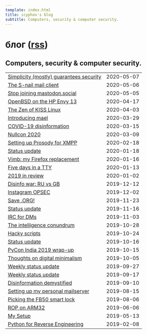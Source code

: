 ```yaml
---
template: index.html
title: icyphox's blog
subtitle: Computers, security & computer security.
---
```


# блог ([rss](/blog/feed.xml))
## Computers, security & computer security.

|     |     |
| :-- | --: |
| [Simplicity (mostly) guarantees security](/blog/simplicity-security) | 2020-05-07 |
| [The S-nail mail client](/blog/s-nail) | 2020-05-06 |
| [Stop joining mastodon.social](/blog/mastodon-social) | 2020-05-05 |
| [OpenBSD on the HP Envy 13](/blog/openbsd-hp-envy) | 2020-04-17 |
| [The Zen of KISS Linux](/blog/kiss-zen) | 2020-04-03 |
| [Introducing mael](/blog/mael) | 2020-03-29 |
| [COVID-19 disinformation](/blog/covid19-disinfo) | 2020-03-15 |
| [Nullcon 2020](/blog/nullcon-2020) | 2020-03-09 |
| [Setting up Prosody for XMPP](/blog/prosody) | 2020-02-18 |
| [Status update](/blog/2020-01-18) | 2020-01-18 |
| [Vimb: my Firefox replacement](/blog/mnml-browsing) | 2020-01-16 |
| [Five days in a TTY](/blog/five-days-tty) | 2020-01-13 |
| [2019 in review](/blog/2019-in-review) | 2020-01-02 |
| [Disinfo war: RU vs GB](/blog/ru-vs-gb) | 2019-12-12 |
| [Instagram OPSEC](/blog/ig-opsec) | 2019-12-02 |
| [Save .ORG!](/blog/save-org) | 2019-11-23 |
| [Status update](/blog/2019-11-16) | 2019-11-16 |
| [IRC for DMs](/blog/irc-for-dms) | 2019-11-03 |
| [The intelligence conundrum](/blog/intel-conundrum) | 2019-10-28 |
| [Hacky scripts](/blog/hacky-scripts) | 2019-10-24 |
| [Status update](/blog/2019-10-17) | 2019-10-16 |
| [PyCon India 2019 wrap-up](/blog/pycon-wrap-up) | 2019-10-15 |
| [Thoughts on digital minimalism](/blog/digital-minimalism) | 2019-10-05 |
| [Weekly status update](/blog/2019-09-27) |2019-09-27|
| [Weekly status update](/blog/2019-09-17) |2019-09-17|
| [Disinformation demystified](/blog/disinfo) |2019-09-10|
| [Setting up my personal mailserver](/blog/mailserver) |2019-08-15|
| [Picking the FB50 smart lock](/blog/fb50) |2019-08-06|
| [ROP on ARM32](/blog/rop-on-arm) |2019-06-06|
| [My Setup](/blog/my-setup) |2019-05-13|
| [Python for Reverse Engineering](/blog/python-for-re-1/)|2019-02-08|

